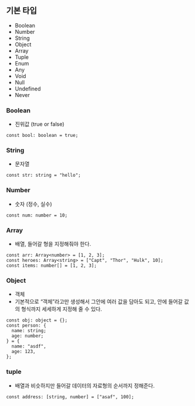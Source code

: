 ## 기본 타입

- Boolean
- Number
- String
- Object
- Array
- Tuple
- Enum
- Any
- Void
- Null
- Undefined
- Never

### Boolean

- 진위값 (true or false)

```tsx
const bool: boolean = true;
```

### String

- 문자열

```tsx
const str: string = "hello";
```

### Number

- 숫자 (정수, 실수)

```tsx
const num: number = 10;
```

### Array

- 배열, 들어갈 형을 지정해줘야 한다.

```tsx
const arr: Array<number> = [1, 2, 3];
const heroes: Array<string> = ["Capt", "Thor", "Hulk", 10];
const items: number[] = [1, 2, 3];
```

### Object

- 객체
- 기본적으로 “객체”라고만 생성해서 그안에 여러 값을 담아도 되고, 안에 들어갈 값의 형식까지 세세하게 지정해 줄 수 있다.

```tsx
const obj: object = {};
const person: {
  name: string;
  age: number;
} = {
  name: "asdf",
  age: 123,
};
```

### tuple

- 배열과 비슷하지만 들어갈 데이터의 자료형의 순서까지 정해준다.

```tsx
const address: [string, number] = ["asaf", 100];
```
